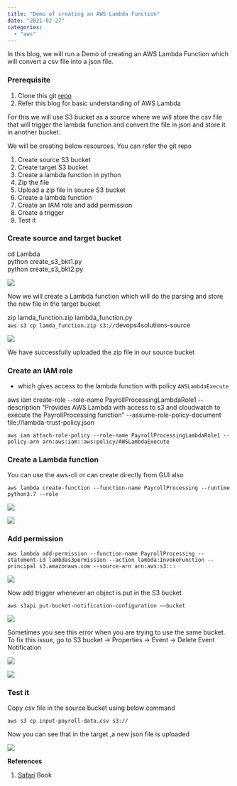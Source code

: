 ```yaml
---
title: "Demo of creating an AWS Lambda Function"
date: "2021-02-27"
categories: 
  - "aws"
---
```


In this blog, we will run a Demo of creating an AWS Lambda Function which will convert a csv file into a json file.

### **Prerequisite**

1. Clone this git [repo](https://github.com/devops4solutions/AWSCodeSamples/tree/main/Lambda)
2. Refer this blog for basic understanding of AWS Lambda

For this we will use S3 bucket as a source where we will store the csv file that will trigger the lambda function and convert the file in json and store it in another bucket.

We will be creating below resources. You can refer the git repo

1. Create source S3 bucket
2. Create target S3 bucket
3. Create a lambda function in python
4. Zip the file
5. Upload a zip file in source S3 bucket
6. Create a lambda function
7. Create an IAM role and add permission
8. Create a trigger
9. Test it

### **Create source and target bucket**

cd Lambda  
python create\_s3\_bkt1.py  
python create\_s3\_bkt2.py

![](https://cdn-images-1.medium.com/max/1600/1*xReEIJZ7G-Rf6n6NXuT3rQ.png)

Now we will create a Lambda function which will do the parsing and store the new file in the target bucket

zip lamda\_function.zip lambda\_function.py  
`aws s3 cp lamda_function.zip s3://`devops4solutions-source

![](https://cdn-images-1.medium.com/max/1600/1*98jLGogmCZrnluBfirm_TQ.png)

We have successfully uploaded the zip file in our source bucket

### **Create an IAM role**

- which gives access to the lambda function with policy `AWSLambdaExecute`

aws iam create-role --role-name PayrollProcessingLambdaRole1 --description "Provides AWS Lambda with access to s3 and cloudwatch to execute the PayrollProcessing function" --assume-role-policy-document file://lambda-trust-policy.json

```
aws iam attach-role-policy --role-name PayrollProcessingLambdaRole1 --policy-arn arn:aws:iam::aws:policy/AWSLambdaExecute
```

### **Create a Lambda function**

You can use the aws-cli or can create directly from GUI also

```
aws lambda create-function --function-name PayrollProcessing --runtime python3.7 --role 
```

![](https://cdn-images-1.medium.com/max/1600/1*I1xGNLzBFEMZXAZpzfxQDg.png)

![](https://cdn-images-1.medium.com/max/1600/1*BebrERJz6OlHXR8MpIfOsg.png)

### **Add permission**

```
aws lambda add-permission --function-name PayrollProcessing --statement-id lambdas3permission --action lambda:InvokeFunction --principal s3.amazonaws.com --source-arn arn:aws:s3:::
```

![](https://cdn-images-1.medium.com/max/1600/1*w2qQ9zS_OPdtN1RPKsZUtA.png)

Now add trigger whenever an object is put in the S3 bucket

```
aws s3api put-bucket-notification-configuration ––bucket 
```

![](https://cdn-images-1.medium.com/max/1600/1*A103eanOgUXDHwjpDTcxDw.png)

Sometimes you see this error when you are trying to use the same bucket. To fix this issue, go to S3 bucket -> Properties -> Event -> Delete Event Notification

![](https://cdn-images-1.medium.com/max/1600/1*LFEf-4xIVeSvWfSktTvLOA.png)

![](https://cdn-images-1.medium.com/max/1600/1*Eap9ZL0cq75kqIGmKmOjeg.png)

### **Test it**

Copy csv file in the source bucket using below command

```
aws s3 cp input-payroll-data.csv s3://
```

Now you can see that in the target ,a new json file is uploaded

![](https://cdn-images-1.medium.com/max/1600/1*a6HQ4S1dEdCvKoZiXPreaA.png)

**References**

1. [Safari](https://learning.oreilly.com/library/view/aws-certified-developer/9781119508199/c12.xhtml) Book
